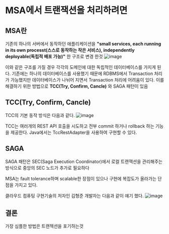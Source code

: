 # MSA에서 트랜잭션을 처리하려면

## MSA란
기존의 하나의 서버에서 동작하던 애플리케이션을 **"small services, each running in its own processt(스스로 동작하는 작은 서비스), independently deployable(독립적 배포 가능)"** 한 구조로 변경 한것
![image](https://user-images.githubusercontent.com/24540286/130413448-0643c3f6-8885-4e5d-a7cc-928e93ddaed8.png)

이와 같은 구조를 가질 경우 각각의 도메인에 대한 독립적인 데이터베이스를 가지게 된다. 기존에는 하나의 데이터베이스를 사용했기 때문에 RDBMS에서 Transaction 처리가 가능했지만 데이터베이스가 나뉘어 지면서 Transaction 처리에 어려움이 있다. 이를 해결하기 위한 방법으로 **TCC(Try, Confirm, Cancle)** 와  SAGA 패턴이 있음

## TCC(Try, Confirm, Cancle)
TCC의 기본 동작 방식은 다음과 같다.
![image](https://user-images.githubusercontent.com/24540286/130414312-39bb21d1-5aa2-4408-91d1-5723df46aacb.png)

TCC는 여러개의 REST API 호출을 시도하고 전부 commit 하거나 rollback 하는 기능을 제공한다.
Java에서는 TccRestAdapter을 사용하여 구현할 수 있다.

## SAGA
SAGA 패턴은 SEC(Saga Execution Coordinator)에서 로컬 트랜잭션을 관리해주는 방식으로 중앙의 SEC 노드가 추가로 필요하다

MSA는 fault tolerance하며 scalable한 장점이 있으나 구현에 복잡도가 올라가는 단점을 가지고 있다.

클라우드 컴퓨팅 구현기술의 저자인 김형준 개발자는 다음과 같이 얘기 했다.
![image](https://user-images.githubusercontent.com/24540286/130415632-5397e354-434c-454c-bdab-16d01dffd0a4.png)

## 결론
가장 심플한 방법은 트랜젝션을 포기하는것